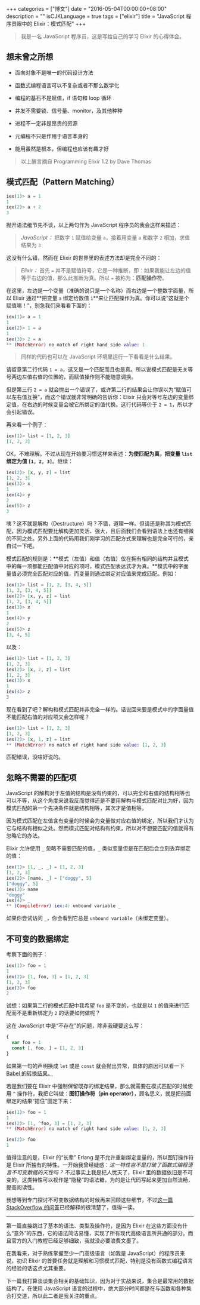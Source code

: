 +++
categories = ["博文"]
date = "2016-05-04T00:00:00+08:00"
description = ""
isCJKLanguage = true
tags = ["elixir"]
title = "JavaScript 程序员眼中的 Elixir：模式匹配"
+++

> 我是一名 JavaScript 程序员，这是写给自己的学习 Elixir 的心得体会。

## 想未曾之所想

- 面向对象不是唯一的代码设计方法

- 函数式编程语言可以不复杂或者不那么数学化

- 编程的基石不是赋值，if 语句和 loop 循环

- 并发不需要锁、信号量、monitor，及其他种种

- 进程不一定非是昂贵的资源

- 元编程不只是作用于语言本身的

- 能用虽然是根本，但编程也应该有趣才好

> 以上醒言摘自 Programming Elixir 1.2 by Dave Thomas

## 模式匹配（Pattern Matching）

```elixir
iex(1)> a = 1
1
iex(2)> a + 2
3
```

抛开语法细节先不谈，以上两句作为 JavaScript 程序员的我会这样来描述：

> _JavaScript：_ 把数字 `1` 赋值给变量 `a`，接着用变量 `a` 和数字 `2` 相加，求值结果为 `3`

这没有什么错，然而在 Elixir 的世界里的表述方法却是完全不同的：

> _Elixir：_ 首先 `=` 并不是赋值符号，它是一种推断，即：如果我能让左边的值等于右边的值，那么此推断为真。所以 `=` 被称为：**匹配操作符**。

在这里，左边是一个变量（准确的说只是一个名称）而右边是一个整数字面量，所以 Elixir 通过**把变量 `a` 绑定给数值 `1`**来让匹配操作为真。你可以说“这就是个赋值嘛！”，别急我们来看看下面的：

```elixir
iex(1)> a = 1
1
iex(2)> 1 = a
1
iex(3)> 2 = a
** (MatchError) no match of right hand side value: 1
```

> 同样的代码也可以在 JavaScript 环境里运行一下看看是什么结果。

请留意第二行代码 `1 = a`，这又是一个匹配而且也是真。所以说模式匹配是无关等号两边左值右值的位置的，而赋值操作则不能随意调换。

但是第三行 `2 = a` 就会抛出一个错误了，或许第二行的结果会让你误以为“赋值可以左右值互换”，而这个错误就非常明确的告诉你：Elixir 只会对等号左边的变量绑定值，在右边的时候变量会被它所绑定的值代换。这行代码等价于 `2 = 1`，所以才会引起错误。

再来看一个例子：

```elixir
iex(1)> list = [1, 2, 3]
[1, 2, 3]
```

OK，不难理解。不过从现在开始要习惯这样来表述：**为使匹配为真，把变量 `list` 绑定为值 `[1, 2, 3]`**。继续：

```elixir
iex(2)> [x, y, z] = list
[1, 2, 3]
iex(3)> x
1
iex(4)> y
2
iex(5)> z
3
```

咦？这不就是解构（Destructure）吗？不错，道理一样。但请还是称其为模式匹配，因为模式匹配要比解构更加灵活、强大，且后面我们会看到语法上也还有细微的不同之处。另外上面的代码用我们刚学习的匹配方式来理解也是完全可行的，亲自试一下吧。

模式匹配的规则是：**模式（左值）和值（右值）仅在拥有相同的结构并且模式中的每一项都能匹配值中对应的项时，模式匹配表达式才为真。**模式中的字面量值必须完全匹配对应的值，而变量则通过绑定对应值来完成匹配。例如：

```elixir
iex(1)> list = [1, 2, [3, 4, 5]]
[1, 2, [3, 4, 5]]
iex(2)> [x, y, z] = list
[1, 2, [3, 4, 5]]
iex(3)> x
1
iex(4)> y
2
iex(5)> z
[3, 4, 5]
```

以及：

```elixir
iex(1)> list = [1, 2, 3]
[1, 2, 3]
iex(2)> [x, 2, z] = list
[1, 2, 3]
iex(3)> x
1
iex(4)> z
3
```

现在看到了吧？解构和模式匹配并非完全一样的。话说回来要是模式中的字面量值不能匹配右值的对应项又会怎样呢？

```elixir
iex(1)> list = [1, 2, 3]
[1, 2, 3]
iex(2)> [x, 1, z] = list
** (MatchError) no match of right hand side value: [1, 2, 3]
```

匹配错误，没啥好说的。

## 忽略不需要的匹配项

JavaScript 的解构对于左值的结构是没有约束的，可以完全和右值的结构相等也可以不等，从这个角度来说我反而觉得还是不要用解构与模式匹配对比为好，因为模式匹配的第一个先决条件就是结构相等，其次才是值相等。

因为模式匹配在左值含有变量的时候会为变量做对应右值的绑定，所以我们才认为它与结构有相似之处。然而模式匹配对结构有约束，所以对不想要匹配的值就得有忽略它的办法。

Elixir 允许使用 `_` 忽略不需要匹配的值，`_` 类似变量但是在匹配后会立刻丢弃绑定的值：

```elixir
iex(1)> [1, _, _] = [1, 2, 3]
[1, 2, 3]
iex(2)> [name, _] = ["doggy", 5]
["doggy", 5]
iex(3)> name
"doggy"
iex(4)> _
** (CompileError) iex:4: unbound variable _
```

如果你尝试访问 `_`，你会看到它总是 `unbound variable`（未绑定变量）。

## 不可变的数据绑定

考察下面的例子：

```elixir
iex(1)> foo = 1
1
iex(2)> [1, foo, 3] = [1, 2, 3]
[1, 2, 3]
iex(3)> foo
2
```

试想：如果第二行的模式匹配中我希望 `foo` 是不变的，也就是以 `1` 的值来进行匹配而不是重新绑定为 `2` 的话要如何做呢？

这在 JavaScript 中是“不存在”的问题，除非我硬要这么写：

```javascript
{
  var foo = 1
  const [, foo, ] = [1, 2, 3]
}
```

如果第一句的声明换成 `let` 或是 `const` 就会抛出异常，具体的原因可以看一下 [Babel 的转换结果。](http://babeljs.io/repl/#?evaluate=true&lineWrap=false&presets=es2015&code=%7B%0A%20%20var%20foo%20%3D%201%0A%20%20const%20%5B%2C%20foo%2C%20%5D%20%3D%20%5B1%2C%202%2C%203%5D%0A%7D)

若是我们要在 Elixir 中强制保留既存的绑定结果，那么就需要在模式匹配的时候使用 `^` 操作符，我把它叫做：**图钉操作符（pin operator）**，顾名思义，就是把前面绑定的结果“摁住”固定下来：

```elixir
iex(1)> foo = 1
1
iex(2)> [1, ^foo, 3] = [1, 2, 3]
** (MatchError) no match of right hand side value: [1, 2, 3]

iex(2)> foo
1
```

值得注意的是，Elixir 的“长辈” Erlang 是不允许重新绑定变量的，所以图钉操作符是 Elixir 所独有的特性。一开始我曾经疑惑：_这一特性岂不是打破了函数式编程语言不可变数据的天性吗？_ 不过事实上我是杞人忧天了，Elixir 里的数据依旧是不可变的，这类特性可以视作是“隐秘”的语法糖，为的是让代码写起来更加自然流畅，提高阅读性。

我想等到专门探讨不可变数据结构的时候再来回顾这些细节，不过[这一篇 StackOverflow 的问答](http://stackoverflow.com/questions/27971357/what-is-the-pin-operator-for-and-are-elixir-variables-mutable)已经解释的很清楚了，值得一读。

---

第一篇直接跳过了基本的语法、类型及操作符，是因为 Elixir 在这些方面没有什么“意外”的东西，它的语法简洁易懂，实现了所有现代高级语言所共通的部分。而且官方的入门教程已经足够细致，我就没必要浪费文墨了。

在我看来，对于熟练掌握至少一门高级语言（如我是 JavaScript）的程序员来说，初识 Elixir 的首要任务就是理解和习惯模式匹配，特别是没有函数式编程语言的经验的话这点尤其重要。

下一篇我打算谈谈集合相关的基础知识，因为对于实战来说，集合是最常用的数据结构了。在使用 JavaScript 语言的过程中，绝大部分时间都是在与函数和各种集合打交道，所以此二者是我关注的重点。
